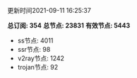 更新时间2021-09-11 16:25:37

**总订阅: 354**
**总节点: 23831**
**有效节点: 5443**
- ss节点: 4011
- ssr节点: 98
- v2ray节点: 1242
- trojan节点: 92
